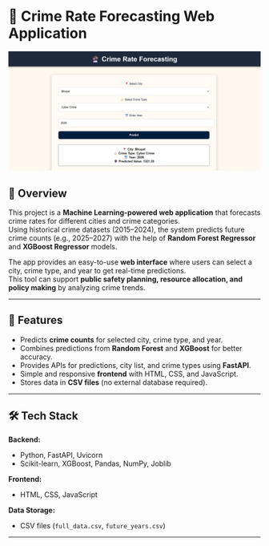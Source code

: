 # 🔮 Crime Rate Forecasting Web Application

![Home Page](screenshots/home_page.png)

## 📖 Overview
This project is a **Machine Learning-powered web application** that forecasts crime rates for different cities and crime categories.  
Using historical crime datasets (2015–2024), the system predicts future crime counts (e.g., 2025–2027) with the help of **Random Forest Regressor** and **XGBoost Regressor** models.  

The app provides an easy-to-use **web interface** where users can select a city, crime type, and year to get real-time predictions.  
This tool can support **public safety planning, resource allocation, and policy making** by analyzing crime trends.

---

## 🚀 Features
- Predicts **crime counts** for selected city, crime type, and year.  
- Combines predictions from **Random Forest** and **XGBoost** for better accuracy.  
- Provides APIs for predictions, city list, and crime types using **FastAPI**.  
- Simple and responsive **frontend** with HTML, CSS, and JavaScript.  
- Stores data in **CSV files** (no external database required).  

---

## 🛠️ Tech Stack
**Backend:**
- Python, FastAPI, Uvicorn  
- Scikit-learn, XGBoost, Pandas, NumPy, Joblib  

**Frontend:**
- HTML, CSS, JavaScript  

**Data Storage:**
- CSV files (`full_data.csv`, `future_years.csv`)  

---
